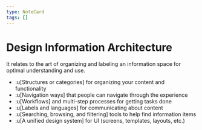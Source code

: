 ```yaml
---
type: NoteCard
tags: []
---
```


# Design Information Architecture
It relates to the art of organizing and labeling an information space for optimal understanding and use.

*   :u[Structures or categories] for organizing your content and functionality
*   :u[Navigation ways] that people can navigate through the experience
*   :u[Workflows] and multi-step processes for getting tasks done
*   :u[Labels and languages] for communicating about content
*   :u[Searching, browsing, and filtering] tools to help find information items
*   :u[A unified design system] for UI (screens, templates, layouts, etc.)